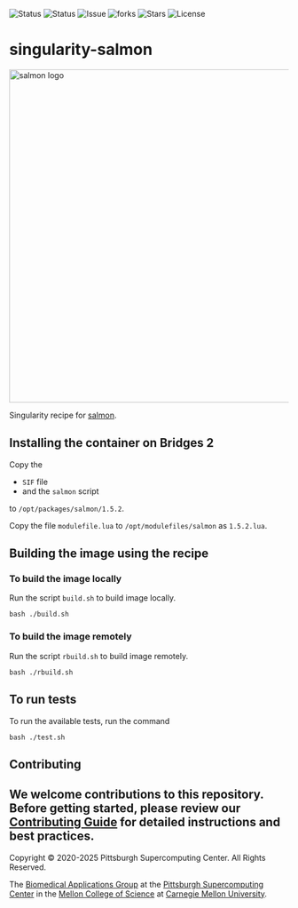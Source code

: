 ![Status](https://github.com/pscedu/singularity-salmon/actions/workflows/main.yml/badge.svg)
![Status](https://github.com/pscedu/singularity-salmon/actions/workflows/pretty.yml/badge.svg)
![Issue](https://img.shields.io/github/issues/pscedu/singularity-salmon)
![forks](https://img.shields.io/github/forks/pscedu/singularity-salmon)
![Stars](https://img.shields.io/github/stars/pscedu/singularity-salmon)
![License](https://img.shields.io/github/license/pscedu/singularity-salmon)

# singularity-salmon
<img alt="salmon logo" src="https://github.com/COMBINE-lab/salmon/raw/master/doc/salmon_logo.png" width="600">

Singularity recipe for [salmon](https://github.com/COMBINE-lab/salmon).
## Installing the container on Bridges 2
Copy the

* `SIF` file
* and the `salmon` script

to `/opt/packages/salmon/1.5.2`.

Copy the file `modulefile.lua` to `/opt/modulefiles/salmon` as `1.5.2.lua`.

## Building the image using the recipe

### To build the image locally
Run the script `build.sh` to build image locally.

```
bash ./build.sh
````

### To build the image remotely
Run the script `rbuild.sh` to build image remotely.

```
bash ./rbuild.sh
```

## To run tests
To run the available tests, run the command

```
bash ./test.sh
```
## Contributing
We welcome contributions to this repository. Before getting started, please review our [Contributing Guide](https://raw.githubusercontent.com/pscedu/singularity-report/refs/heads/main/CONTRIBUTING.md) for detailed instructions and best practices.
---
Copyright © 2020-2025 Pittsburgh Supercomputing Center. All Rights Reserved.

The [Biomedical Applications Group](https://www.psc.edu/biomedical-applications/) at the [Pittsburgh Supercomputing Center](http://www.psc.edu) in the [Mellon College of Science](https://www.cmu.edu/mcs/) at [Carnegie Mellon University](http://www.cmu.edu).
